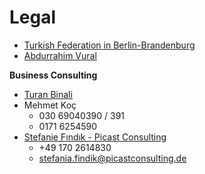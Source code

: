# Legal

* [Turkish Federation in Berlin-Brandenburg](https://www.tbb-berlin.de/)
* [Abdurrahim Vural](https://www.abdurrahimvural.de/)

**Business Consulting**

* [Turan Binali](https://www.berlin.de/adressen/unternehmensberatung/turan-binali-u-oemer-oender-oeney-gbr-4f144773b4fc475f0be64901.html)
* Mehmet Koç
  * 030 69040390 / 391
  * 0171 6254590
* [Stefanie Fındık - Picast Consulting](https://www.facebook.com/picastconsulting/)
  * +49 170 2614830
  * stefania.findik@picastconsulting.de
